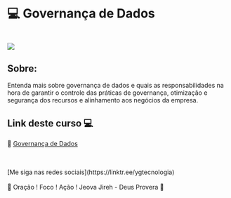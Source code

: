 # 💻   Governança de Dados

<h1>
   <img src="https://i.ibb.co/mNHLfdL/15470C16.jpg" border="0">
</h1>

## Sobre: 

Entenda mais sobre governança de dados e quais as responsabilidades na hora de garantir o controle das práticas de governança, otimização e segurança dos recursos e alinhamento aos negócios da empresa.

## Link deste curso  💻

 🎯 <a href="https://digitalinnovation.one/cursos/governanca-de-dados?ref=certificate/15470C16" target="_blank">Governança de Dados</a>

<br>
<br>
[Me siga nas redes sociais](https://linktr.ee/ygtecnologia)
<br>
<br> 
🙏 Oração ! Foco ! Ação ! Jeova Jireh - Deus Provera 🙏  
